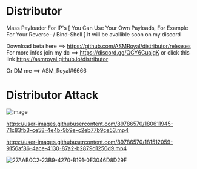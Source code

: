 # Distributor
Mass Payloader For IP's [ You Can Use Your Own Payloads, For Example For Your Reverse- / Bind-Shell ]
It will be availible soon on my discord

Download beta here ==> https://github.com/ASMRoyal/distributor/releases
For more infos join my dc ==> https://discord.gg/QCY6CuajqK
or click this link https://asmroyal.github.io/distributor

Or DM me ==> ASM_Royal#6666

# Distributor Attack

![image](https://user-images.githubusercontent.com/89786570/180576217-130202c1-b559-4839-9da8-4a85e2eae907.png)

https://user-images.githubusercontent.com/89786570/180611945-71c83fb3-ce58-4e4b-9b9e-c2eb77b9ce53.mp4

https://user-images.githubusercontent.com/89786570/181512059-9156af86-4ace-4130-87a2-b2879d1250d9.mp4

![27AAB0C2-23B9-4270-B191-0E3046D8D29F](https://user-images.githubusercontent.com/89786570/180662738-3f7550b6-87d1-4faf-889b-c72ffb402cc5.gif)
